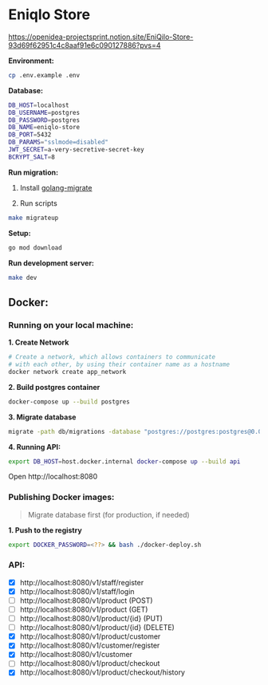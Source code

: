 # Eniqlo Store

https://openidea-projectsprint.notion.site/EniQilo-Store-93d69f62951c4c8aaf91e6c090127886?pvs=4

**Environment:**

```sh
cp .env.example .env
```

**Database:**

```sh
DB_HOST=localhost
DB_USERNAME=postgres
DB_PASSWORD=postgres
DB_NAME=eniqlo-store
DB_PORT=5432
DB_PARAMS="sslmode=disabled"
JWT_SECRET=a-very-secretive-secret-key
BCRYPT_SALT=8
```

**Run migration:**

1. Install [golang-migrate](https://github.com/golang-migrate/migrate/tree/master/cmd/migrate#installation)

2. Run scripts

```sh
make migrateup
```

**Setup:**

```sh
go mod download
```

**Run development server:**

```sh
make dev
```

## Docker:

### Running on your local machine:

**1. Create Network**

```sh
# Create a network, which allows containers to communicate
# with each other, by using their container name as a hostname
docker network create app_network
```

**2. Build postgres container**

```sh
docker-compose up --build postgres
```

**3. Migrate database**

```sh
migrate -path db/migrations -database "postgres://postgres:postgres@0.0.0.0:5430/eniqlo-store?sslmode=disable" up
```

**4. Running API:**

```sh
export DB_HOST=host.docker.internal docker-compose up --build api
```

Open http://localhost:8080

### Publishing Docker images:

> Migrate database first (for production, if needed)

**1. Push to the registry**

```sh
export DOCKER_PASSWORD=<??> && bash ./docker-deploy.sh
```

### API:

- [x] http://localhost:8080/v1/staff/register
- [x] http://localhost:8080/v1/staff/login
- [ ] http://localhost:8080/v1/product (POST)
- [ ] http://localhost:8080/v1/product (GET)
- [ ] http://localhost:8080/v1/product/{id} (PUT)
- [ ] http://localhost:8080/v1/product/{id} (DELETE)
- [x] http://localhost:8080/v1/product/customer
- [x] http://localhost:8080/v1/customer/register
- [x] http://localhost:8080/v1/customer
- [ ] http://localhost:8080/v1/product/checkout
- [x] http://localhost:8080/v1/product/checkout/history
